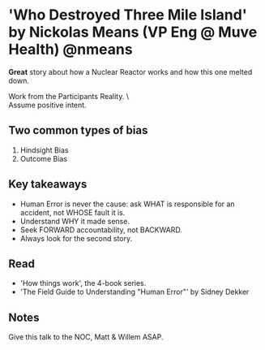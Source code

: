 # 'Who Destroyed Three Mile Island' by Nickolas Means (VP Eng @ Muve Health) @nmeans

**Great** story about how a Nuclear Reactor works and how this one melted down.

Work from the Participants Reality. \  
Assume positive intent.

## Two common types of bias

1. Hindsight Bias
1. Outcome Bias

## Key takeaways

- Human Error is never the cause: ask WHAT is responsible for an accident, not WHOSE fault it is.
- Understand WHY it made sense.
- Seek FORWARD accountability, not BACKWARD.
- Always look for the second story.

## Read

- 'How things work', the 4-book series.
- 'The Field Guide to Understanding "Human Error"' by Sidney Dekker

## Notes

Give this talk to the NOC, Matt & Willem ASAP.